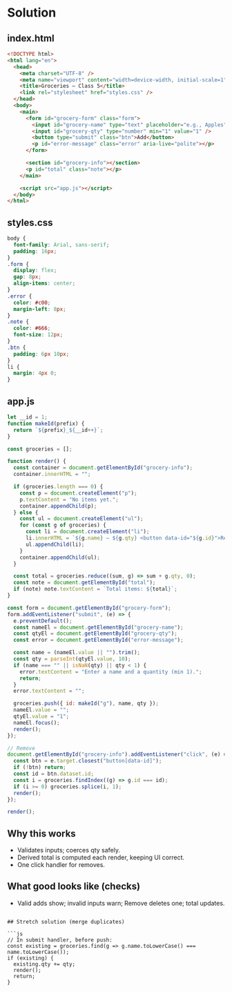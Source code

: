 # Solution

## index.html

```html
<!DOCTYPE html>
<html lang="en">
  <head>
    <meta charset="UTF-8" />
    <meta name="viewport" content="width=device-width, initial-scale=1" />
    <title>Groceries — Class 5</title>
    <link rel="stylesheet" href="styles.css" />
  </head>
  <body>
    <main>
      <form id="grocery-form" class="form">
        <input id="grocery-name" type="text" placeholder="e.g., Apples" />
        <input id="grocery-qty" type="number" min="1" value="1" />
        <button type="submit" class="btn">Add</button>
        <p id="error-message" class="error" aria-live="polite"></p>
      </form>

      <section id="grocery-info"></section>
      <p id="total" class="note"></p>
    </main>

    <script src="app.js"></script>
  </body>
</html>
```

## styles.css

```css
body {
  font-family: Arial, sans-serif;
  padding: 16px;
}
.form {
  display: flex;
  gap: 8px;
  align-items: center;
}
.error {
  color: #c00;
  margin-left: 8px;
}
.note {
  color: #666;
  font-size: 12px;
}
.btn {
  padding: 6px 10px;
}
li {
  margin: 4px 0;
}
```

## app.js

```js
let __id = 1;
function makeId(prefix) {
  return `${prefix}_${__id++}`;
}

const groceries = [];

function render() {
  const container = document.getElementById("grocery-info");
  container.innerHTML = "";

  if (groceries.length === 0) {
    const p = document.createElement("p");
    p.textContent = "No items yet.";
    container.appendChild(p);
  } else {
    const ul = document.createElement("ul");
    for (const g of groceries) {
      const li = document.createElement("li");
      li.innerHTML = `${g.name} — ${g.qty} <button data-id="${g.id}">Remove</button>`;
      ul.appendChild(li);
    }
    container.appendChild(ul);
  }

  const total = groceries.reduce((sum, g) => sum + g.qty, 0);
  const note = document.getElementById("total");
  if (note) note.textContent = `Total items: ${total}`;
}

const form = document.getElementById("grocery-form");
form.addEventListener("submit", (e) => {
  e.preventDefault();
  const nameEl = document.getElementById("grocery-name");
  const qtyEl = document.getElementById("grocery-qty");
  const error = document.getElementById("error-message");

  const name = (nameEl.value || "").trim();
  const qty = parseInt(qtyEl.value, 10);
  if (name === "" || isNaN(qty) || qty < 1) {
    error.textContent = "Enter a name and a quantity (min 1).";
    return;
  }
  error.textContent = "";

  groceries.push({ id: makeId("g"), name, qty });
  nameEl.value = "";
  qtyEl.value = "1";
  nameEl.focus();
  render();
});

// Remove
document.getElementById("grocery-info").addEventListener("click", (e) => {
  const btn = e.target.closest("button[data-id]");
  if (!btn) return;
  const id = btn.dataset.id;
  const i = groceries.findIndex((g) => g.id === id);
  if (i >= 0) groceries.splice(i, 1);
  render();
});

render();
```

## Why this works

- Validates inputs; coerces qty safely.
- Derived total is computed each render, keeping UI correct.
- One click handler for removes.

## What good looks like (checks)

- Valid adds show; invalid inputs warn; Remove deletes one; total updates.

````

## Stretch solution (merge duplicates)

```js
// In submit handler, before push:
const existing = groceries.find(g => g.name.toLowerCase() === name.toLowerCase());
if (existing) {
  existing.qty += qty;
  render();
  return;
}
````
